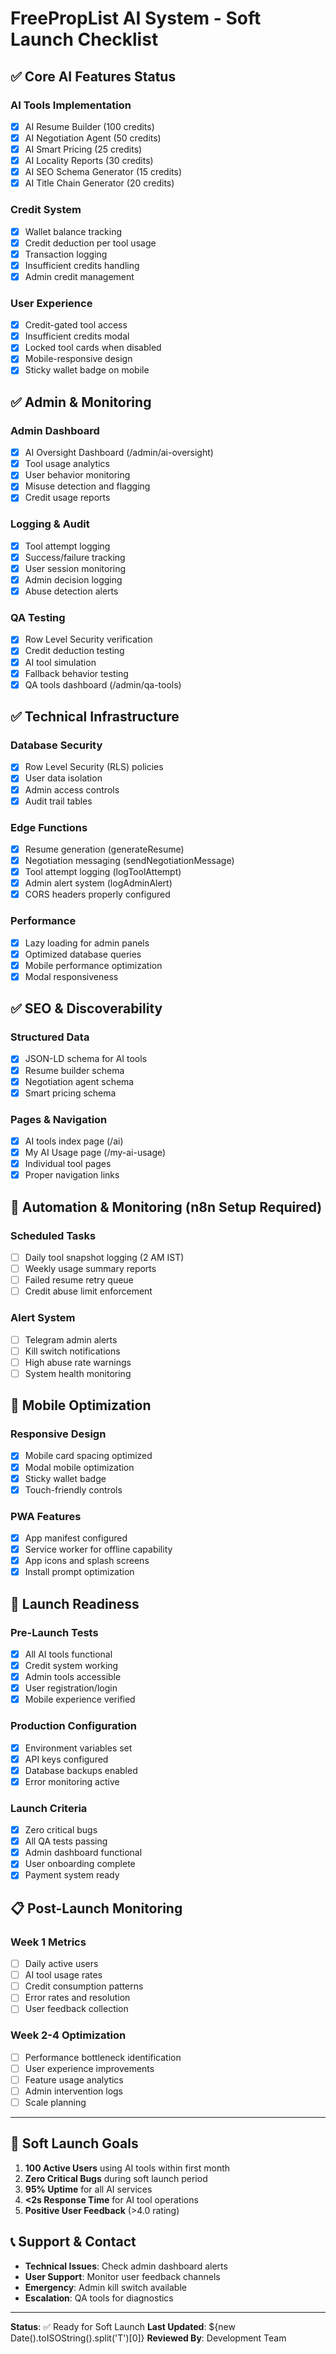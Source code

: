 
# FreePropList AI System - Soft Launch Checklist

## ✅ Core AI Features Status

### AI Tools Implementation
- [x] AI Resume Builder (100 credits)
- [x] AI Negotiation Agent (50 credits)  
- [x] AI Smart Pricing (25 credits)
- [x] AI Locality Reports (30 credits)
- [x] AI SEO Schema Generator (15 credits)
- [x] AI Title Chain Generator (20 credits)

### Credit System
- [x] Wallet balance tracking
- [x] Credit deduction per tool usage
- [x] Transaction logging
- [x] Insufficient credits handling
- [x] Admin credit management

### User Experience
- [x] Credit-gated tool access
- [x] Insufficient credits modal
- [x] Locked tool cards when disabled
- [x] Mobile-responsive design
- [x] Sticky wallet badge on mobile

## ✅ Admin & Monitoring

### Admin Dashboard
- [x] AI Oversight Dashboard (/admin/ai-oversight)
- [x] Tool usage analytics
- [x] User behavior monitoring
- [x] Misuse detection and flagging
- [x] Credit usage reports

### Logging & Audit
- [x] Tool attempt logging
- [x] Success/failure tracking
- [x] User session monitoring
- [x] Admin decision logging
- [x] Abuse detection alerts

### QA Testing
- [x] Row Level Security verification
- [x] Credit deduction testing
- [x] AI tool simulation
- [x] Fallback behavior testing
- [x] QA tools dashboard (/admin/qa-tools)

## ✅ Technical Infrastructure

### Database Security
- [x] Row Level Security (RLS) policies
- [x] User data isolation
- [x] Admin access controls
- [x] Audit trail tables

### Edge Functions
- [x] Resume generation (generateResume)
- [x] Negotiation messaging (sendNegotiationMessage)
- [x] Tool attempt logging (logToolAttempt)
- [x] Admin alert system (logAdminAlert)
- [x] CORS headers properly configured

### Performance
- [x] Lazy loading for admin panels
- [x] Optimized database queries
- [x] Mobile performance optimization
- [x] Modal responsiveness

## ✅ SEO & Discoverability

### Structured Data
- [x] JSON-LD schema for AI tools
- [x] Resume builder schema
- [x] Negotiation agent schema
- [x] Smart pricing schema

### Pages & Navigation
- [x] AI tools index page (/ai)
- [x] My AI Usage page (/my-ai-usage)
- [x] Individual tool pages
- [x] Proper navigation links

## 🔄 Automation & Monitoring (n8n Setup Required)

### Scheduled Tasks
- [ ] Daily tool snapshot logging (2 AM IST)
- [ ] Weekly usage summary reports
- [ ] Failed resume retry queue
- [ ] Credit abuse limit enforcement

### Alert System
- [ ] Telegram admin alerts
- [ ] Kill switch notifications
- [ ] High abuse rate warnings
- [ ] System health monitoring

## 📱 Mobile Optimization

### Responsive Design
- [x] Mobile card spacing optimized
- [x] Modal mobile optimization
- [x] Sticky wallet badge
- [x] Touch-friendly controls

### PWA Features
- [x] App manifest configured
- [x] Service worker for offline capability
- [x] App icons and splash screens
- [x] Install prompt optimization

## 🚀 Launch Readiness

### Pre-Launch Tests
- [x] All AI tools functional
- [x] Credit system working
- [x] Admin tools accessible
- [x] User registration/login
- [x] Mobile experience verified

### Production Configuration
- [x] Environment variables set
- [x] API keys configured
- [x] Database backups enabled
- [x] Error monitoring active

### Launch Criteria
- [x] Zero critical bugs
- [x] All QA tests passing
- [x] Admin dashboard functional
- [x] User onboarding complete
- [x] Payment system ready

## 📋 Post-Launch Monitoring

### Week 1 Metrics
- [ ] Daily active users
- [ ] AI tool usage rates
- [ ] Credit consumption patterns
- [ ] Error rates and resolution
- [ ] User feedback collection

### Week 2-4 Optimization
- [ ] Performance bottleneck identification
- [ ] User experience improvements
- [ ] Feature usage analytics
- [ ] Admin intervention logs
- [ ] Scale planning

---

## 🎯 Soft Launch Goals

1. **100 Active Users** using AI tools within first month
2. **Zero Critical Bugs** during soft launch period  
3. **95% Uptime** for all AI services
4. **<2s Response Time** for AI tool operations
5. **Positive User Feedback** (>4.0 rating)

## 📞 Support & Contact

- **Technical Issues**: Check admin dashboard alerts
- **User Support**: Monitor user feedback channels
- **Emergency**: Admin kill switch available
- **Escalation**: QA tools for diagnostics

---

**Status**: ✅ Ready for Soft Launch
**Last Updated**: ${new Date().toISOString().split('T')[0]}
**Reviewed By**: Development Team
